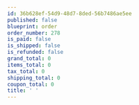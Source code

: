 ```yaml
---
id: 36b628ef-54d9-48d7-8ded-56b7486ae5ee
published: false
blueprint: order
order_number: 278
is_paid: false
is_shipped: false
is_refunded: false
grand_total: 0
items_total: 0
tax_total: 0
shipping_total: 0
coupon_total: 0
title: ' '
---
```

